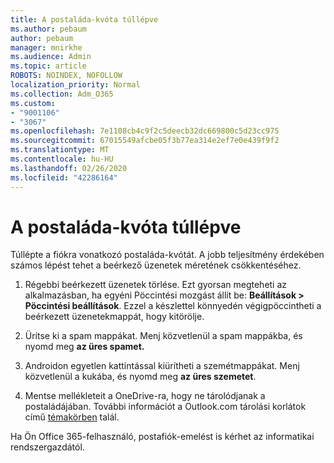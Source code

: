 ```yaml
---
title: A postaláda-kvóta túllépve
ms.author: pebaum
author: pebaum
manager: mnirkhe
ms.audience: Admin
ms.topic: article
ROBOTS: NOINDEX, NOFOLLOW
localization_priority: Normal
ms.collection: Adm_O365
ms.custom:
- "9001106"
- "3067"
ms.openlocfilehash: 7e1108cb4c9f2c5deecb32dc669800c5d23cc975
ms.sourcegitcommit: 67015549afcbe05f3b77ea314e2ef7e0e439f9f2
ms.translationtype: MT
ms.contentlocale: hu-HU
ms.lasthandoff: 02/26/2020
ms.locfileid: "42286164"
---
```

# <a name="mailbox-quota-exceeded"></a>A postaláda-kvóta túllépve

Túllépte a fiókra vonatkozó postaláda-kvótát. A jobb teljesítmény érdekében számos lépést tehet a beérkező üzenetek méretének csökkentéséhez.

1. Régebbi beérkezett üzenetek törlése. Ezt gyorsan megteheti az alkalmazásban, ha egyéni Pöccintési mozgást állít be: **Beállítások > Pöccintési beállítások**. Ezzel a készlettel könnyedén végigpöccintheti a beérkezett üzenetekmappát, hogy kitörölje.

2. Ürítse ki a spam mappákat. Menj közvetlenül a spam mappákba, és nyomd meg **az üres spamet.**

3. Androidon egyetlen kattintással kiürítheti a szemétmappákat. Menj közvetlenül a kukába, és nyomd meg **az üres szemetet**. 

4. Mentse mellékleteit a OneDrive-ra, hogy ne tárolódjanak a postaládájában. További információt a Outlook.com tárolási korlátok című [témakörben](https://support.office.com/article/storage-limits-in-outlook-com-7ac99134-69e5-4619-ac0b-2d313bba5e9e) talál. 

Ha Ön Office 365-felhasználó, postafiók-emelést is kérhet az informatikai rendszergazdától.